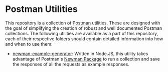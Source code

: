 # Postman Utilities

This repository is a collection of [Postman](https://www.postman.com/) utilities. These are designed with the goal of simplifying the creation of robust and well documented Postman collections. The following utilities are available as a part of this repository, each of their respective folders should contain detailed information into how and when to use them:

- [newman-example-generator][newman-example-generator]: Written in Node.JS, this utility takes advantage of Postman's [Newman Package](https://www.npmjs.com/package/newman) to run a collection and save the responses of all the requests as example responses.

[newman-example-generator]: ./newman-example-generator
